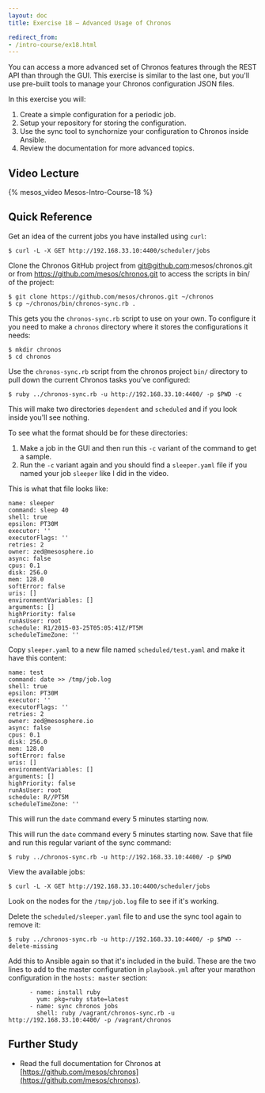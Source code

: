 ```yaml
---
layout: doc
title: Exercise 18 – Advanced Usage of Chronos

redirect_from:
- /intro-course/ex18.html
---
```


You can access a more advanced set of Chronos features through the REST API than through the GUI.  This exercise is similar to the last one, but you'll use pre-built tools to manage your Chronos configuration JSON files.

In this exercise you will:

1. Create a simple configuration for a periodic job.
2. Setup your repository for storing the configuration.
3. Use the sync tool to synchornize your configuration to Chronos inside Ansible.
4. Review the documentation for more advanced topics.



Video Lecture
-------------

{% mesos_video Mesos-Intro-Course-18 %}


Quick Reference
---------------

Get an idea of the current jobs you have installed using ``curl``:

```
$ curl -L -X GET http://192.168.33.10:4400/scheduler/jobs
```

Clone the Chronos GitHub project from git@github.com:mesos/chronos.git or from https://github.com/mesos/chronos.git to access the scripts in bin/ of the project:

```
$ git clone https://github.com/mesos/chronos.git ~/chronos
$ cp ~/chronos/bin/chronos-sync.rb .
```

This gets you the ``chronos-sync.rb`` script to use on your own.  To configure it you need to make a ``chronos`` directory where it stores the configurations it needs:

```
$ mkdir chronos
$ cd chronos
```

Use the ``chronos-sync.rb`` script from the chronos project ``bin/`` directory to pull down the current Chronos tasks you've configured:

```
$ ruby ../chronos-sync.rb -u http://192.168.33.10:4400/ -p $PWD -c
```

This will make two directories ``dependent`` and ``scheduled`` and if you look inside you'll see nothing.

To see what the format should be for these directories:

1. Make a job in the GUI and then run this ``-c`` variant of the command to get a sample.
2. Run the ``-c`` variant again and you should find a ``sleeper.yaml`` file if you named your job ``sleeper`` like I did in the video.

This is what that file looks like:

```
name: sleeper
command: sleep 40
shell: true
epsilon: PT30M
executor: ''
executorFlags: ''
retries: 2
owner: zed@mesosphere.io
async: false
cpus: 0.1
disk: 256.0
mem: 128.0
softError: false
uris: []
environmentVariables: []
arguments: []
highPriority: false
runAsUser: root
schedule: R1/2015-03-25T05:05:41Z/PT5M
scheduleTimeZone: ''
```

Copy ``sleeper.yaml`` to a new file named ``scheduled/test.yaml`` and make it have this content:

```
name: test
command: date >> /tmp/job.log
shell: true
epsilon: PT30M
executor: ''
executorFlags: ''
retries: 2
owner: zed@mesosphere.io
async: false
cpus: 0.1
disk: 256.0
mem: 128.0
softError: false
uris: []
environmentVariables: []
arguments: []
highPriority: false
runAsUser: root
schedule: R//PT5M
scheduleTimeZone: ''
```

This will run the ``date`` command every 5 minutes starting now.

This will run the ``date`` command every 5 minutes starting now.  Save that file and  run this regular variant of the sync command:

```
$ ruby ../chronos-sync.rb -u http://192.168.33.10:4400/ -p $PWD
```

View the available jobs:

```
$ curl -L -X GET http://192.168.33.10:4400/scheduler/jobs
```

Look on the nodes for the ``/tmp/job.log`` file to see if it's working.

Delete the ``scheduled/sleeper.yaml`` file to and use the sync tool again to remove it:

```
$ ruby ../chronos-sync.rb -u http://192.168.33.10:4400/ -p $PWD --delete-missing
```

Add this to Ansible again so that it's included in the build.  These are the two lines to add to the master configuration in ``playbook.yml`` after your marathon configuration in the ``hosts: master`` section:

```
      - name: install ruby
        yum: pkg=ruby state=latest
      - name: sync chronos jobs
        shell: ruby /vagrant/chronos-sync.rb -u http://192.168.33.10:4400/ -p /vagrant/chronos
```

Further Study
-------------

* Read the full documentation for Chronos at [https://github.com/mesos/chronos](https://github.com/mesos/chronos).



